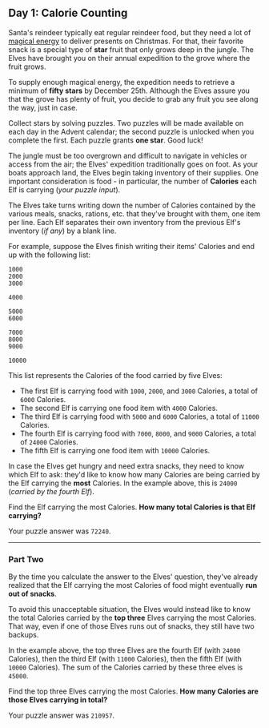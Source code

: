 ##  Day 1: Calorie Counting

Santa's reindeer typically eat regular reindeer food, but they need a lot of 
[magical energy](https://adventofcode.com/2018/day/25) to deliver presents on 
Christmas. For that, their favorite snack is a special type of **star** fruit that 
only grows deep in the jungle. The Elves have brought you on their annual expedition 
to the grove where the fruit grows.

To supply enough magical energy, the expedition needs to retrieve a minimum of 
**fifty stars** by December 25th. Although the Elves assure you that the grove has 
plenty of fruit, you decide to grab any fruit you see along the way, just in case.

Collect stars by solving puzzles. Two puzzles will be made available on each day in 
the Advent calendar; the second puzzle is unlocked when you complete the first. 
Each puzzle grants **one star**. Good luck!

The jungle must be too overgrown and difficult to navigate in vehicles or access 
from the air; the Elves' expedition traditionally goes on foot. As your boats approach 
land, the Elves begin taking inventory of their supplies. One important consideration 
is food - in particular, the number of **Calories** each Elf is carrying 
(_your puzzle input_).

The Elves take turns writing down the number of Calories contained by the various 
meals, snacks, rations, etc. that they've brought with them, one item per line. 
Each Elf separates their own inventory from the previous Elf's inventory (_if any_) 
by a blank line.

For example, suppose the Elves finish writing their items' Calories and end up with the 
following list:

```
1000
2000
3000

4000

5000
6000

7000
8000
9000

10000
```

This list represents the Calories of the food carried by five Elves:

- The first Elf is carrying food with `1000`, `2000`, and `3000` Calories, a total of `6000` Calories.
- The second Elf is carrying one food item with `4000` Calories.
- The third Elf is carrying food with `5000` and `6000` Calories, a total of `11000` Calories.
- The fourth Elf is carrying food with `7000`, `8000`, and `9000` Calories, a total of `24000` Calories.
- The fifth Elf is carrying one food item with `10000` Calories.

In case the Elves get hungry and need extra snacks, they need to know which Elf to 
ask: they'd like to know how many Calories are being carried by the Elf carrying the 
**most** Calories. In the example above, this is `24000` (_carried by the fourth Elf_).

Find the Elf carrying the most Calories. **How many total Calories is that Elf carrying?**

Your puzzle answer was `72240`.

---

### Part Two

By the time you calculate the answer to the Elves' question, they've already realized that the Elf 
carrying the most Calories of food might eventually **run out of snacks**.

To avoid this unacceptable situation, the Elves would instead like to know the total Calories carried 
by the **top three** Elves carrying the most Calories. That way, even if one of those Elves runs out 
of snacks, they still have two backups.

In the example above, the top three Elves are the fourth Elf (with `24000` Calories), then the third 
Elf (with `11000` Calories), then the fifth Elf (with `10000` Calories). The sum of the Calories carried 
by these three elves is `45000`.

Find the top three Elves carrying the most Calories. **How many Calories are those Elves carrying in total?**

Your puzzle answer was `210957`.

